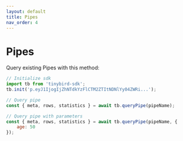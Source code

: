 ```yaml
---
layout: default
title: Pipes
nav_order: 4
---
```


# Pipes

Query existing Pipes with this method:

```js
// Initialize sdk
import tb from 'tinybird-sdk';
tb.init('p.eyJ1IjogIjZhNTdkYzFlCTM2ZTItNDNlYy04ZWRi...');

// Query pipe
const { meta, rows, statistics } = await tb.queryPipe(pipeName);

// Query pipe with parameters
const { meta, rows, statistics } = await tb.queryPipe(pipeName, {
    age: 50
});
```
